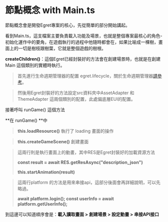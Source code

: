 # 節點概念 with Main.ts



節點概念會是開發Egret專案的核心，先從簡單的部分開始講起。

看到Main.ts，這支檔案主要負責載入功能及場景，也就是整個專案最核心的角色-初始化運作中的要角，在遊戲執行的過程中他隨時都會在，如果比喻成一棵樹，畫面上的一切是樹枝跟樹葉，它就是整個遊戲的樹根。



**createChildren()**：這個Egret已經封裝好的方法會在創建場景時，也就是在創建 Main 這個類別的實體時執行。



> 首先進行生命週期管理器的配置 egret.lifecycle，關於生命週期管理器[請參考](http://developer.egret.com/cn/github/egret-docs/Engine2D/getStarted/lifecycle/index.html)。

> 然後用Egret封裝好的方法設定src資料夾中AssetAdapter 和 ThemeAdapter 這兩個類別的配置，此處偏底層EUI的配置。



接著呼叫 runGame() 這個方法 

**在 runGame() **中 

> **this.loadResource()** 執行了 loading 畫面的操作



> **this.createGameScene()** 創建畫面



> 這兩行則是執行畫面上的動畫，其中RES是Egret封裝好的加載資源方法
>
> **const result = await RES.getResAsync("description_json")**
>
> **this.startAnimation(result)**



> 這兩行platform 的方法是用來串接api，這部分後面會再詳細說明，可以先略過。
>
> **await platform.login();
> const userInfo = await platform.getUserInfo();**



到這邊可以知道順序會是：**載入讀取畫面 > 創建場景 > 設定動畫 > 串接API接口**




